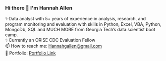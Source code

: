 ### Hi there 👋 I'm Hannah Allen


✨Data analyst with 5+ years of experience in analysis, research, and program monitoring and evaluation with skills in Python, Excel, VBA, Python, MongoDb, SQL and MUCH MORE from Georgia Tech’s data scientist boot camp.
<br>
✨Currently an ORISE CDC Evaluation Fellow 
<br>
📫 How to reach me:  Hannahgallen@gmail.com
<br>
🔭 Portfolio: [Portfolio Link](https://velvety-pithivier-33f5ed.netlify.app/)
